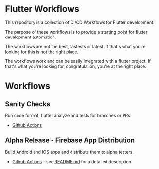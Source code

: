 # Flutter Workflows

This repository is a collection of CI/CD Workflows for Flutter development. 

The purpose of these workflows is to provide a starting point for flutter development automation. 

The workflows are not the best, fastests or latest. If that's what you're looking for this is not the right place.

The workflows work and can be easily integrated with a flutter project. If that's what you're looking for, congratulation, you're at the right place. 

# Workflows

## Sanity Checks

Run code format, flutter analyze and tests for branches or PRs.

- [Github Actions](github-actions/verify.yml)

## Alpha Release - Firebase App Distribution

Build Android and IOS apps and distribute them to alpha testers.

- [Github Actions](github-actions/alpha_deploy.yml) - see [README.md](github-actions/README.md) for a detailed description. 
